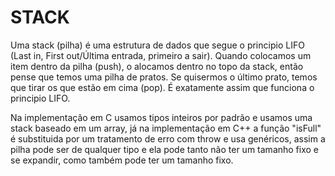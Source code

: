 # STACK

Uma stack (pilha) é uma estrutura de dados que segue o principio LIFO (Last in, First out/Última entrada, primeiro a sair). Quando colocamos um item dentro da pilha (push), o alocamos dentro no topo da stack, então pense que temos uma pilha de pratos. Se quisermos o último prato, temos que tirar os que estão em cima (pop). É exatamente assim que funciona o principio LIFO. 

Na implementação em C usamos tipos inteiros por padrão e usamos uma stack baseado em um array, já na implementação em C++ a função "isFull" é substituida por um tratamento de erro com throw e usa genéricos, assim a pilha pode ser de qualquer tipo e ela pode tanto não ter um tamanho fixo e se expandir, como também pode ter um tamanho fixo. 